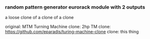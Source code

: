 ### random pattern generator eurorack module with 2 outputs

a loose clone of a clone of a clone

original: MTM Turning Machine
clone: 2hp TM
clone: https://github.com/eparadis/turing-machine-clone
clone: this thing
